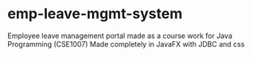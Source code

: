 # emp-leave-mgmt-system

Employee leave management portal made as a course work for Java Programming (CSE1007) 
Made completely in JavaFX with JDBC and css
